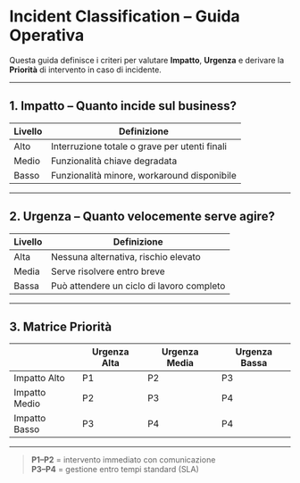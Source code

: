 # Incident Classification – Guida Operativa

Questa guida definisce i criteri per valutare **Impatto**, **Urgenza** e derivare la **Priorità** di intervento in caso di incidente.

---

## 1. Impatto – Quanto incide sul business?

| Livello | Definizione                                 |
|--------|---------------------------------------------|
| Alto   | Interruzione totale o grave per utenti finali |
| Medio  | Funzionalità chiave degradata               |
| Basso  | Funzionalità minore, workaround disponibile |

---

## 2. Urgenza – Quanto velocemente serve agire?

| Livello | Definizione                                 |
|--------|---------------------------------------------|
| Alta   | Nessuna alternativa, rischio elevato         |
| Media  | Serve risolvere entro breve                  |
| Bassa  | Può attendere un ciclo di lavoro completo    |

---

## 3. Matrice Priorità

|             | Urgenza Alta | Urgenza Media | Urgenza Bassa |
|-------------|--------------|---------------|---------------|
| Impatto Alto| P1           | P2            | P3            |
| Impatto Medio| P2          | P3            | P4            |
| Impatto Basso| P3          | P4            | P4            |

---

> **P1–P2** = intervento immediato con comunicazione  
> **P3–P4** = gestione entro tempi standard (SLA)  